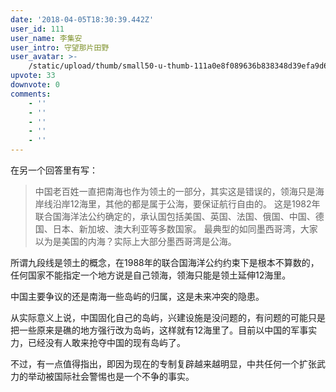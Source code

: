 ```yaml
---
date: '2018-04-05T18:30:39.442Z'
user_id: 111
user_name: 李集安
user_intro: 守望那片田野
user_avatar: >-
    /static/upload/thumb/small50-u-thumb-111a0e8f089636b838348d39efa9d6c8850aab04e4c.png
upvote: 33
downvote: 0
comments:
    - ''
    - ''
    - ''
    - ''
    - ''
---
```


在另一个回答里有写：

> 中国老百姓一直把南海也作为领土的一部分，其实这是错误的，领海只是海岸线沿岸12海里，其他的都是属于公海，要保证航行自由的。 这是1982年联合国海洋法公约确定的，承认国包括美国、英国、法国、俄国、中国、德国、日本、新加坡、澳大利亚等多数国家。 最典型的如同墨西哥湾，大家以为是美国的内海？实际上大部分墨西哥湾是公海。

所谓九段线是领土的概念，在1988年的联合国海洋公约约束下是根本不算数的，任何国家不能指定一个地方说是自己领海，领海只能是领土延伸12海里。

中国主要争议的还是南海一些岛屿的归属，这是未来冲突的隐患。

从实际意义上说，中国固化自己的岛屿，兴建设施是没问题的，有问题的可能只是把一些原来是礁的地方强行改为岛屿，这样就有12海里了。目前以中国的军事实力，已经没有人敢来抢夺中国的现有岛屿了。

不过，有一点值得指出，即因为现在的专制复辟越来越明显，中共任何一个扩张武力的举动被国际社会警惕也是一个不争的事实。

